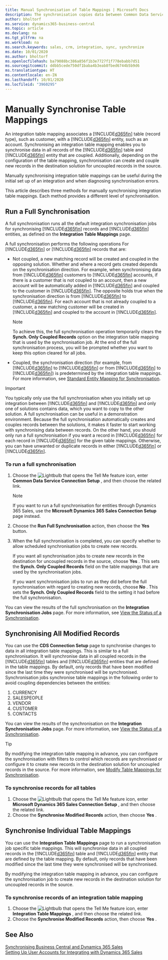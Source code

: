 ```yaml
---
title: Manual Synchronisation of Table Mappings | Microsoft Docs
description: The synchronisation copies data between Common Data Service entities and Business Central to keep both systems up-to-date.
author: bholtorf
ms.service: dynamics365-business-central
ms.topic: article
ms.devlang: na
ms.tgt_pltfrm: na
ms.workload: na
ms.search.keywords: sales, crm, integration, sync, synchronize
ms.date: 10/01/2020
ms.author: bholtorf
ms.openlocfilehash: ba79088bc386a856f1b3e7727f1f778ebabb7d51
ms.sourcegitcommit: ddbb5cede750df1baba4b3eab8fbed6744b5b9d6
ms.translationtype: HT
ms.contentlocale: en-IN
ms.lasthandoff: 10/01/2020
ms.locfileid: "3960295"
---
```

# <a name="manually-synchronize-table-mappings"></a>Manually Synchronise Table Mappings
An integration table mapping associates a [!INCLUDE[d365fin](includes/d365fin_md.md)] table (record type), such as customer, with a [!INCLUDE[d365fin](includes/cds_long_md.md)] entity, such as an account. Synchronising an integration table mapping enables you to synchronise data in all records of the [!INCLUDE[d365fin](includes/d365fin_md.md)] table and [!INCLUDE[d365fin](includes/cds_long_md.md)] entity that are coupled. Additionally, depending on the configuration of the table mapping, synchronisation can create and couple new records in the destination solution for uncoupled records in the source.  

Manually synchronising integration table mappings can be useful during the initial set up of an integration and when diagnosing synchronisation errors.  

This article describes three methods for manually synchronising integration table mappings. Each method provides a different level of synchronisation.

## <a name="run-a-full-synchronization"></a>Run a Full Synchronisation
A full synchronisation runs all the default integration synchronisation jobs for synchronising [!INCLUDE[d365fin](includes/d365fin_md.md)] records and [!INCLUDE[d365fin](includes/cds_long_md.md)] entities, as defined on the **Integration Table Mappings** page. 

A full synchronisation performs the following operations For [!INCLUDE[d365fin](includes/d365fin_md.md)] or [!INCLUDE[d365fin](includes/cds_long_md.md)] records that are:

* Not coupled, a new matching record will be created and coupled in the opposing solution.
Whether and where a record gets created depends on the synchronisation direction. For example, when synchronising data from [!INCLUDE[d365fin](includes/d365fin_md.md)] customers to [!INCLUDE[d365fin](includes/cds_long_md.md)] accounts, if there is a customer that is not coupled to an account, then a new account will be automatically added in [!INCLUDE[d365fin](includes/cds_long_md.md)] and coupled to the customer in [!INCLUDE[d365fin](includes/d365fin_md.md)]. The opposite holds true when the synchronisation direction is from [!INCLUDE[d365fin](includes/cds_long_md.md)] to [!INCLUDE[d365fin](includes/d365fin_md.md)]. For each account that is not already coupled to a customer, a new matching customer will be created in [!INCLUDE[d365fin](includes/d365fin_md.md)] and coupled to the account in [!INCLUDE[d365fin](includes/cds_long_md.md)].  

     > [!NOTE]  
     >  To achieve this, the full synchronisation operation temporarily clears the **Synch. Only Coupled Records** option on the integration table mapping that is used by the synchronisation job. At the end of the full synchronisation process, you will be prompted whether you want to keep this option cleared for all jobs.  

* Coupled, the synchronisation direction (for example, from [!INCLUDE[d365fin](includes/d365fin_md.md)] to [!INCLUDE[d365fin](includes/cds_long_md.md)] or from [!INCLUDE[d365fin](includes/cds_long_md.md)] to [!INCLUDE[d365fin](includes/d365fin_md.md)]) is predetermined by the integration table mappings. For more information, see [Standard Entity Mapping for Synchronisation](admin-synchronizing-business-central-and-sales.md#standard-entity-mapping-for-synchronization).  

> [!IMPORTANT]  
>  You typically only use the full synchronisation when you initially set up integration between [!INCLUDE[d365fin](includes/d365fin_md.md)] and [!INCLUDE[d365fin](includes/cds_long_md.md)] and only one of solutions contains data, which you want to copy to the other solution. A full synchronisation can be useful in a demonstration environment. Because the full synchronisation automatically creates and couples records between the solutions, it makes it faster to start working with synchronising data between records. On the other hand, you should only run a full synchronisation if you want a record in [!INCLUDE[d365fin](includes/d365fin_md.md)] for each record in [!INCLUDE[d365fin](includes/cds_long_md.md)] for the given table mappings. Otherwise, you can have unwanted or duplicate records in either [!INCLUDE[d365fin](includes/d365fin_md.md)] or [!INCLUDE[d365fin](includes/cds_long_md.md)].  

### <a name="to-run-a-full-synchronization"></a>To run a full synchronisation  
1.  Choose the ![Lightbulb that opens the Tell Me feature](media/ui-search/search_small.png "Tell me what you want to do") icon, enter **Common Data Service Connection Setup** , and then choose the related link.

    > [!NOTE]
    > If you want to run a full synchronisation for entities through Dynamics 365 Sales, use the **Microsoft Dynamics 365 Sales Connection Setup** page instead.

2.  Choose the **Run Full Synchronisation** action, then choose the **Yes** button.  
3.  When the full synchronisation is completed, you can specify whether to allow scheduled synchronisation jobs to create new records.  

    If you want all synchronisation jobs to create new records in the destination for uncoupled records in the source, choose **Yes** . This sets the **Synch. Only Coupled Records** field on the table mappings that are used by the synchronisation jobs.  

    If you want synchronisation jobs to run as they did before the full synchronisation with regard to creating new records, choose **No** . This sets the **Synch. Only Coupled Records** field to the setting it had before the full synchronisation.  

You can view the results of the full synchronisation on the **Integration Synchronisation Jobs** page. For more information, see [View the Status of a Synchronisation](admin-how-to-view-synchronization-status.md).  

## <a name="synchronizing-all-modified-records"></a>Synchronising All Modified Records
You can use the **CDS Connection Setup** page to synchronise changes to data in all integration table mappings. This is similar to a full synchronisation. It will synchronise data in all coupled records in the [!INCLUDE[d365fin](includes/d365fin_md.md)] tables and [!INCLUDE[d365fin](includes/cds_long_md.md)] entities that are defined in the table mappings. By default, only records that have been modified since the last time they were synchronised will be synchronised. Synchronisation jobs synchronise table mappings in the following order to avoid coupling dependencies between the entities:  

1.  CURRENCY  
2.  SALESPEOPLE  
3.  VENDOR  
4.  CUSTOMER  
5.  CONTACTS  

You can view the results of the synchronisation on the **Integration Synchronisation Jobs** page. For more information, see [View the Status of a Synchronisation](admin-how-to-view-synchronization-status.md).  

> [!TIP]  
>  By modifying the integration table mapping in advance, you can configure the synchronisation with filters to control which records are synchronised or configure it to create new records in the destination solution for uncoupled records in the source. For more information, see [Modify Table Mappings for Synchronisation](admin-how-to-modify-table-mappings-for-synchronization.md).

### <a name="to-synchronize-records-for-all-tables"></a>To synchronise records for all tables  
1.  Choose the ![Lightbulb that opens the Tell Me feature](media/ui-search/search_small.png "Tell me what you want to do") icon, enter **Microsoft Dynamics 365 Sales Connection Setup** , and then choose the related link.
2.  Choose the **Synchronise Modified Records** action, then choose **Yes** .  

## <a name="synchronize-individual-table-mappings"></a>Synchronise Individual Table Mappings
You can use the **Integration Table Mappings** page to run a synchronisation job specific table mappings. This will synchronise data in all coupled records in the [!INCLUDE[d365fin](includes/d365fin_md.md)] table and [!INCLUDE[d365fin](includes/cds_long_md.md)] entity that are defined by the table mapping. By default, only records that have been modified since the last time they were synchronised will be synchronised.  

By modifying the integration table mapping in advance, you can configure the synchronisation job to create new records in the destination solution for uncoupled records in the source.

### <a name="to-synchronize-records-of-an-integration-table-mapping"></a>To synchronise records of an integration table mapping  
1.  Choose the ![Lightbulb that opens the Tell Me feature](media/ui-search/search_small.png "Tell me what you want to do") icon, enter **Integration Table Mappings** , and then choose the related link.
2.  Choose the **Synchronise Modified Records** action, then choose **Yes** .  

## <a name="see-also"></a>See Also  
[Synchronising Business Central and Dynamics 365 Sales](admin-synchronizing-business-central-and-sales.md)   
[Setting Up User Accounts for Integrating with Dynamics 365 Sales](admin-setting-up-integration-with-dynamics-sales.md)   
